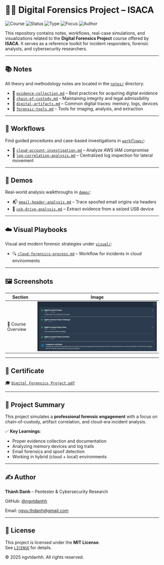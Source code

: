 # 🕵️‍♂️ Digital Forensics Project – ISACA

![Course](https://img.shields.io/badge/ISACA%20Training-Completed-red?style=flat-square&logo=isaca)
![Status](https://img.shields.io/badge/Status-Finalized-blue?style=flat-square&logo=checkmarx)
![Type](https://img.shields.io/badge/Type-Project--Based-orange?style=flat-square&logo=readthedocs)
![Focus](https://img.shields.io/badge/Focus-Digital%20Forensics-informational?style=flat-square&logo=microsoft)
![Author](https://img.shields.io/badge/Maintainer-Thành%20Danh-blueviolet?style=flat-square&logo=github)

This repository contains notes, workflows, real-case simulations, and visualizations related to the **Digital Forensics Project** course offered by **ISACA**. It serves as a reference toolkit for incident responders, forensic analysts, and cybersecurity researchers.

---

## 📚 Notes

All theory and methodology notes are located in the [`notes/`](./notes) directory:

- 📄 [`evidence-collection.md`](./notes/evidence-collection.md) – Best practices for acquiring digital evidence
- 📄 [`chain-of-custody.md`](./notes/chain-of-custody.md) – Maintaining integrity and legal admissibility
- 📄 [`digital-artifacts.md`](./notes/digital-artifacts.md) – Common digital traces: memory, logs, devices
- 📄 [`forensic-tools.md`](./notes/forensic-tools.md) – Tools for imaging, analysis, and extraction

---

## 🧪 Workflows

Find guided procedures and case-based investigations in [`workflows/`](./workflows):

- 🧾 [`cloud-account-investigation.md`](./workflows/cloud-account-investigation.md) – Analyze AWS IAM compromise
- 🧾 [`log-correlation-analysis.md`](./workflows/log-correlation-analysis.md) – Centralized log inspection for lateral movement

---

## 💼 Demos

Real-world analysis walkthroughs in [`demo/`](./demo):

- 📬 [`email-header-analysis.md`](./demo/email-header-analysis.md) – Trace spoofed email origins via headers
- 💾 [`usb-drive-analysis.md`](./demo/usb-drive-analysis.md) – Extract evidence from a seized USB device

---

## ☁️ Visual Playbooks

Visual and modern forensic strategies under [`visual/`](./visual):

- 🔍 [`cloud-forensics-process.md`](./visual/cloud-forensics-process.md) – Workflow for incidents in cloud environments

---

## 🖼️ Screenshots

| Section                  | Image |
|--------------------------|-------|
| 📘 Course Overview        | ![](./screenshots/course-infosec.png) |

---

## 🏅 Certificate

🎓 [`Digital Forensics Project.pdf`](./cert/Digital%20Forensics%20Project.pdf)

---

## 📝 Project Summary

This project simulates a **professional forensic engagement** with a focus on chain-of-custody, artifact correlation, and cloud-era incident analysis.

✅ **Key Learnings**:

- Proper evidence collection and documentation
- Analyzing memory devices and log trails
- Email forensics and spoof detection
- Working in hybrid (cloud + local) environments

---

## ✍️ Author

**Thành Danh** – Pentester & Cybersecurity Research

GitHub: [@ngvtdanhh](https://github.com/ngvtdanhh)  

Email: ngvu.thdanh@gmail.com

---

## 📄 License

This project is licensed under the **MIT License**.  
See [`LICENSE`](./LICENSE) for details.

© 2025 ngvtdanhh. All rights reserved.
